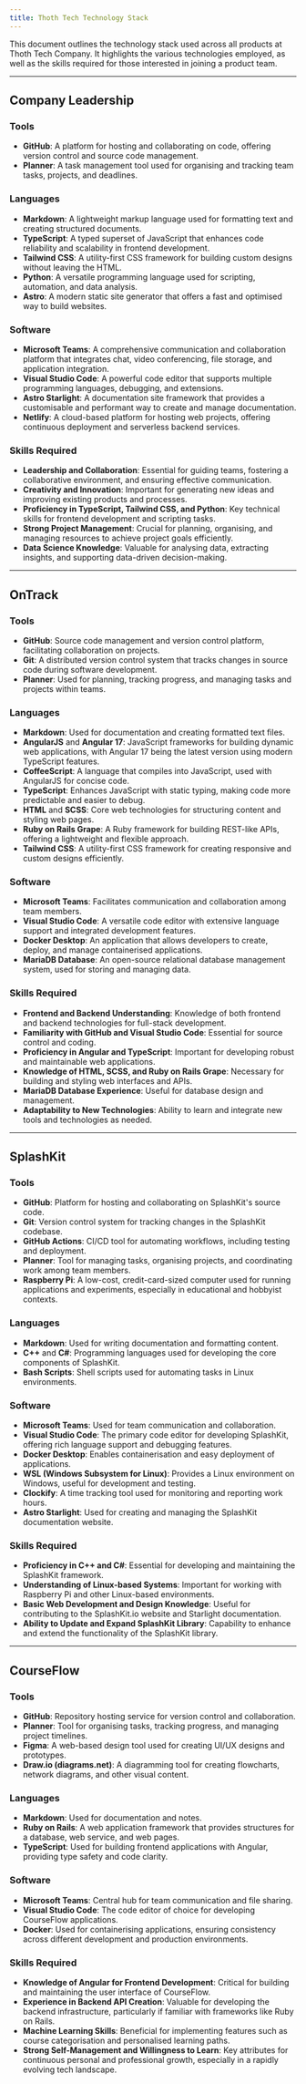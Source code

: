 ```yaml
---
title: Thoth Tech Technology Stack
---
```


This document outlines the technology stack used across all products at Thoth Tech Company. It
highlights the various technologies employed, as well as the skills required for those interested in
joining a product team.

---

## Company Leadership

### Tools

- **GitHub**: A platform for hosting and collaborating on code, offering version control and source
  code management.
- **Planner**: A task management tool used for organising and tracking team tasks, projects, and
  deadlines.

### Languages

- **Markdown**: A lightweight markup language used for formatting text and creating structured
  documents.
- **TypeScript**: A typed superset of JavaScript that enhances code reliability and scalability in
  frontend development.
- **Tailwind CSS**: A utility-first CSS framework for building custom designs without leaving the
  HTML.
- **Python**: A versatile programming language used for scripting, automation, and data analysis.
- **Astro**: A modern static site generator that offers a fast and optimised way to build websites.

### Software

- **Microsoft Teams**: A comprehensive communication and collaboration platform that integrates
  chat, video conferencing, file storage, and application integration.
- **Visual Studio Code**: A powerful code editor that supports multiple programming languages,
  debugging, and extensions.
- **Astro Starlight**: A documentation site framework that provides a customisable and performant
  way to create and manage documentation.
- **Netlify**: A cloud-based platform for hosting web projects, offering continuous deployment and
  serverless backend services.

### Skills Required

- **Leadership and Collaboration**: Essential for guiding teams, fostering a collaborative
  environment, and ensuring effective communication.
- **Creativity and Innovation**: Important for generating new ideas and improving existing products
  and processes.
- **Proficiency in TypeScript, Tailwind CSS, and Python**: Key technical skills for frontend
  development and scripting tasks.
- **Strong Project Management**: Crucial for planning, organising, and managing resources to achieve
  project goals efficiently.
- **Data Science Knowledge**: Valuable for analysing data, extracting insights, and supporting
  data-driven decision-making.

---

## OnTrack

### Tools

- **GitHub**: Source code management and version control platform, facilitating collaboration on
  projects.
- **Git**: A distributed version control system that tracks changes in source code during software
  development.
- **Planner**: Used for planning, tracking progress, and managing tasks and projects within teams.

### Languages

- **Markdown**: Used for documentation and creating formatted text files.
- **AngularJS** and **Angular 17**: JavaScript frameworks for building dynamic web applications,
  with Angular 17 being the latest version using modern TypeScript features.
- **CoffeeScript**: A language that compiles into JavaScript, used with AngularJS for concise code.
- **TypeScript**: Enhances JavaScript with static typing, making code more predictable and easier to
  debug.
- **HTML** and **SCSS**: Core web technologies for structuring content and styling web pages.
- **Ruby on Rails Grape**: A Ruby framework for building REST-like APIs, offering a lightweight and
  flexible approach.
- **Tailwind CSS**: A utility-first CSS framework for creating responsive and custom designs
  efficiently.

### Software

- **Microsoft Teams**: Facilitates communication and collaboration among team members.
- **Visual Studio Code**: A versatile code editor with extensive language support and integrated
  development features.
- **Docker Desktop**: An application that allows developers to create, deploy, and manage
  containerised applications.
- **MariaDB Database**: An open-source relational database management system, used for storing and
  managing data.

### Skills Required

- **Frontend and Backend Understanding**: Knowledge of both frontend and backend technologies for
  full-stack development.
- **Familiarity with GitHub and Visual Studio Code**: Essential for source control and coding.
- **Proficiency in Angular and TypeScript**: Important for developing robust and maintainable web
  applications.
- **Knowledge of HTML, SCSS, and Ruby on Rails Grape**: Necessary for building and styling web
  interfaces and APIs.
- **MariaDB Database Experience**: Useful for database design and management.
- **Adaptability to New Technologies**: Ability to learn and integrate new tools and technologies as
  needed.

---

## SplashKit

### Tools

- **GitHub**: Platform for hosting and collaborating on SplashKit's source code.
- **Git**: Version control system for tracking changes in the SplashKit codebase.
- **GitHub Actions**: CI/CD tool for automating workflows, including testing and deployment.
- **Planner**: Tool for managing tasks, organising projects, and coordinating work among team
  members.
- **Raspberry Pi**: A low-cost, credit-card-sized computer used for running applications and
  experiments, especially in educational and hobbyist contexts.

### Languages

- **Markdown**: Used for writing documentation and formatting content.
- **C++** and **C#**: Programming languages used for developing the core components of SplashKit.
- **Bash Scripts**: Shell scripts used for automating tasks in Linux environments.

### Software

- **Microsoft Teams**: Used for team communication and collaboration.
- **Visual Studio Code**: The primary code editor for developing SplashKit, offering rich language
  support and debugging features.
- **Docker Desktop**: Enables containerisation and easy deployment of applications.
- **WSL (Windows Subsystem for Linux)**: Provides a Linux environment on Windows, useful for
  development and testing.
- **Clockify**: A time tracking tool used for monitoring and reporting work hours.
- **Astro Starlight**: Used for creating and managing the SplashKit documentation website.

### Skills Required

- **Proficiency in C++ and C#**: Essential for developing and maintaining the SplashKit framework.
- **Understanding of Linux-based Systems**: Important for working with Raspberry Pi and other
  Linux-based environments.
- **Basic Web Development and Design Knowledge**: Useful for contributing to the SplashKit.io
  website and Starlight documentation.
- **Ability to Update and Expand SplashKit Library**: Capability to enhance and extend the
  functionality of the SplashKit library.

---

## CourseFlow

### Tools

- **GitHub**: Repository hosting service for version control and collaboration.
- **Planner**: Tool for organising tasks, tracking progress, and managing project timelines.
- **Figma**: A web-based design tool used for creating UI/UX designs and prototypes.
- **Draw.io (diagrams.net)**: A diagramming tool for creating flowcharts, network diagrams, and
  other visual content.

### Languages

- **Markdown**: Used for documentation and notes.
- **Ruby on Rails**: A web application framework that provides structures for a database, web
  service, and web pages.
- **TypeScript**: Used for building frontend applications with Angular, providing type safety and
  code clarity.

### Software

- **Microsoft Teams**: Central hub for team communication and file sharing.
- **Visual Studio Code**: The code editor of choice for developing CourseFlow applications.
- **Docker**: Used for containerising applications, ensuring consistency across different
  development and production environments.

### Skills Required

- **Knowledge of Angular for Frontend Development**: Critical for building and maintaining the user
  interface of CourseFlow.
- **Experience in Backend API Creation**: Valuable for developing the backend infrastructure,
  particularly if familiar with frameworks like Ruby on Rails.
- **Machine Learning Skills**: Beneficial for implementing features such as course categorisation
  and personalised learning paths.
- **Strong Self-Management and Willingness to Learn**: Key attributes for continuous personal and
  professional growth, especially in a rapidly evolving tech landscape.
